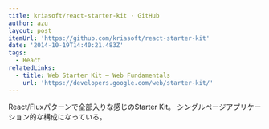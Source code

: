 ```yaml
---
title: kriasoft/react-starter-kit · GitHub
author: azu
layout: post
itemUrl: 'https://github.com/kriasoft/react-starter-kit'
date: '2014-10-19T14:40:21.483Z'
tags:
  - React
relatedLinks:
  - title: Web Starter Kit — Web Fundamentals
    url: 'https://developers.google.com/web/starter-kit/'
---
```

React/Fluxパターンで全部入りな感じのStarter Kit。
シングルページアプリケーション的な構成になっている。
